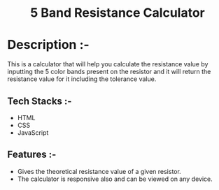# <p align="center">5 Band Resistance Calculator</p>

# Description :-

This is a calculator that will help you calculate the resistance value by inputting the 5 color bands present on the resistor and it will return the resistance value for it including the tolerance value.

## Tech Stacks :-

- HTML 
- CSS 
- JavaScript

## Features :-

- Gives the theoretical resistance value of a given resistor.
- The calculator is responsive also and can be viewed on any device.

